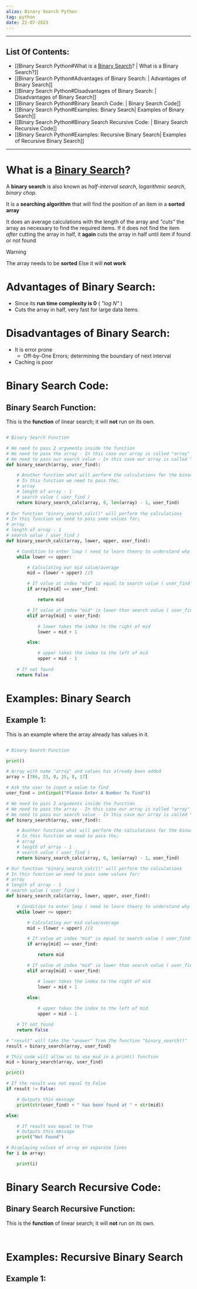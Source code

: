 ```yaml
---
alias: Binary Search Python
tag: python
date: 22-07-2023
---
```


---

## List Of Contents:

- [[Binary Search Python#What is a [Binary Search](https://en.wikipedia.org/wiki/Binary_search_algorithm)? | What is a Binary Search?]]
- [[Binary Search Python#Advantages of Binary Search: | Advantages of Binary Search]]
- [[Binary Search Python#Disadvantages of Binary Search: | Disadvantages of Binary Search]]
- [[Binary Search Python#Binary Search Code: | Binary Search Code]]
- [[Binary Search Python#Examples: Binary Search| Examples of Binary Search]]
- [[Binary Search Python#Binary Search Recursive Code: | Binary Search Recursive Code]]
- [[Binary Search Python#Examples: Recursive Binary Search| Examples of Recursive Binary Search]]

---

# What is a [Binary Search](https://en.wikipedia.org/wiki/Binary_search_algorithm)?

A **binary search** is also known as *half-interval search*, *logarithmic search*, *binary chop*.

It is a **searching algorithm** that will find the position of an item in a **sorted array**

It does an average calculations with the length of the array and *"cuts"* the array as necessary to find the required items.
If it does not find the item *after* cutting the array in half, it **again** cuts the array in half until item if found or not found

>[!warning]
>The array needs to be **sorted**
>Else it will **not work**

# Advantages of Binary Search:

- Since its **run time complexity is 0** ( *"log N"* )
- Cuts the array in half, very fast for large data items.

# Disadvantages of Binary Search:

- It is error prone
	- Off-by-One Errors; determining the boundary of next interval
- Caching is poor

# Binary Search Code:

## Binary Search Function:

This is the **function** of linear search; it will **not** run on its own.

```python

# Binary Search Function

# We need to pass 2 arguments inside the function
# We need to pass the array - In this case our array is called "array"
# We need to pass our search value - In this case our array is called "user_find"
def binary_search(array, user_find):

    # Another function what will perform the calculations for the binary search
    # In this function we need to pass the;
    # array
    # length of array - 1
    # search value ( user_find )
    return binary_search_calc(array, 0, len(array) - 1, user_find)
  
# Our function "binary_search_calc()" will perform the calculations
# In this function we need to pass some values for;
# array
# length of array - 1
# search value ( user_find )
def binary_search_calc(array, lower, upper, user_find):

    # Condition to enter loop ( need to learn theory to understand why )
    while lower <= upper:

        # Calculating our mid value/average
        mid = (lower + upper) //2

        # If value at index "mid" is equal to search value ( user_find )
        if array[mid] == user_find:

            return mid

        # If value at index "mid" is lower than search value ( user_find )
        elif array[mid] < user_find:

            # lower takes the index to the right of mid
            lower = mid + 1

        else:

            # upper takes the index to the left of mid
            upper = mid - 1
            
    # If not found
    return False

```

# Examples: Binary Search

## Example 1:

This is an example where the array already has values in it.

```python

# Binary Search Function

print()

# Array with name "array" and values has already been added
array = [786, 23, 0, 25, 8, 17]

# Ask the user to input a value to find
user_find = int(input("Please Enter A Number To Find"))

# We need to pass 2 arguments inside the function
# We need to pass the array - In this case our array is called "array"
# We need to pass our search value - In this case our array is called "user_find"
def binary_search(array, user_find):

    # Another function what will perform the calculations for the binary search
    # In this function we need to pass the;
    # array
    # length of array - 1
    # search value ( user_find )
    return binary_search_calc(array, 0, len(array) - 1, user_find)

# Our function "binary_search_calc()" will perform the calculations
# In this function we need to pass some values for;
# array
# length of array - 1
# search value ( user_find )
def binary_search_calc(array, lower, upper, user_find):

    # Condition to enter loop ( need to learn theory to understand why )
    while lower <= upper:

        # Calculating our mid value/average
        mid = (lower + upper) //2

        # If value at index "mid" is equal to search value ( user_find )
        if array[mid] == user_find:

            return mid

        # If value at index "mid" is lower than search value ( user_find )
        elif array[mid] < user_find:

            # lower takes the index to the right of mid
            lower = mid + 1

        else:
  
            # upper takes the index to the left of mid
            upper = mid - 1  

    # If not found
    return False

# "result" will take the "answer" from the function "binary_search()"
result = binary_search(array, user_find)

# This code will allow us to use mid in a print() function
mid = binary_search(array, user_find)

print()

# If the result was not equal to False
if result != False:

    # Outputs this message
    print(str(user_find) + " has been found at " + str(mid))

else:

    # If result was equal to True
    # Outputs this message
    print("Not Found")

# Displaying values of array on separate lines
for i in array:

    print(i)

```

# Binary Search Recursive Code:

## Binary Search Recursive Function:

This is the **function** of linear search; it will **not** run on its own.

```python



```

# Examples: Recursive Binary Search

## Example 1:

```python



```